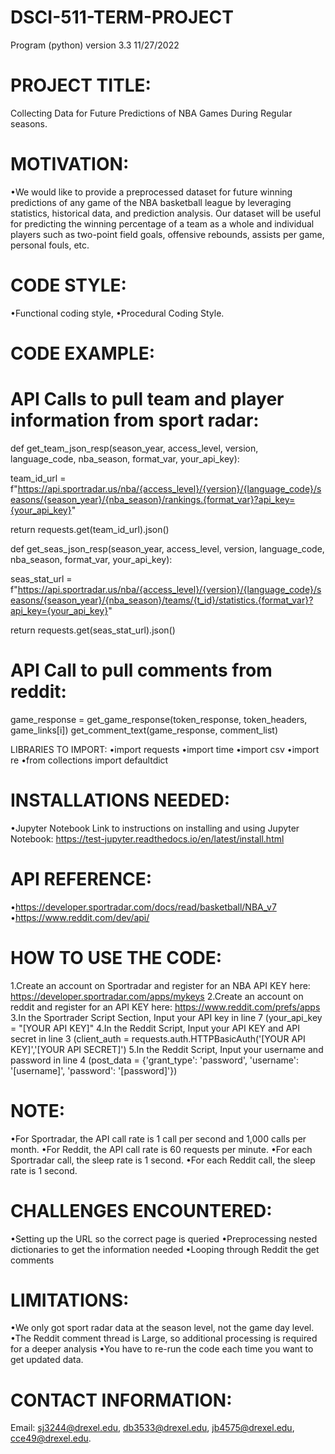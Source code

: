 # DSCI-511-TERM-PROJECT
Program (python) version 3.3 11/27/2022

# PROJECT TITLE: 

Collecting Data for Future Predictions of NBA Games During Regular seasons. 

# MOTIVATION:

•We would like to provide a preprocessed dataset for future winning predictions of any game of the NBA basketball league by leveraging statistics, historical data, and prediction analysis. Our dataset will be useful for predicting the winning percentage of a team as a whole and individual players such as two-point field goals, offensive rebounds, assists per game, personal fouls, etc.

# CODE STYLE:

•Functional coding style,
•Procedural Coding Style.
	
 
# CODE EXAMPLE:
# API Calls to pull team and player information from sport radar:
def get_team_json_resp(season_year, access_level, version, language_code, nba_season, format_var, your_api_key):

  team_id_url = f"https://api.sportradar.us/nba/{access_level}/{version}/{language_code}/seasons/{season_year}/{nba_season}/rankings.{format_var}?api_key={your_api_key}"

  return requests.get(team_id_url).json()

def get_seas_json_resp(season_year, access_level, version, language_code, nba_season, format_var, your_api_key):

  seas_stat_url = f"https://api.sportradar.us/nba/{access_level}/{version}/{language_code}/seasons/{season_year}/{nba_season}/teams/{t_id}/statistics.{format_var}?api_key={your_api_key}"

  return requests.get(seas_stat_url).json()

# API Call to pull comments from reddit:

game_response = get_game_response(token_response, token_headers, game_links[i])
      get_comment_text(game_response, comment_list)

LIBRARIES TO IMPORT: 
•import requests
•import time
•import csv
•import re
•from collections import defaultdict
 
# INSTALLATIONS NEEDED:
•Jupyter Notebook
Link to instructions on installing and using Jupyter Notebook: https://test-jupyter.readthedocs.io/en/latest/install.html 

# API REFERENCE:
•https://developer.sportradar.com/docs/read/basketball/NBA_v7 
•https://www.reddit.com/dev/api/ 
  

# HOW TO USE THE CODE:
1.Create an account on Sportradar and register for an NBA API KEY here: https://developer.sportradar.com/apps/mykeys 
2.Create an account on reddit and register for an API KEY here: https://www.reddit.com/prefs/apps 
3.In the Sportrader Script Section, Input your API key in line 7 (your_api_key = "[YOUR API KEY]"
4.In the Reddit Script, Input your API KEY and API secret in line 3 (client_auth = requests.auth.HTTPBasicAuth('[YOUR API KEY]','[YOUR API SECRET]')
5.In the Reddit Script, Input your username and password in line 4 (post_data = {'grant_type': 'password', 'username': '[username]', 'password': '[password]'})

# NOTE: 
•For Sportradar, the API call rate is 1 call per second and 1,000 calls per month.
•For Reddit, the API call rate is 60 requests per minute.
•For each Sportradar call, the sleep rate is 1 second.
•For each Reddit call, the sleep rate is 1 second.
 
# CHALLENGES ENCOUNTERED:
•Setting up the URL so the correct page is queried
•Preprocessing nested dictionaries to get the information needed
•Looping through Reddit the get comments
 
# LIMITATIONS:
•We only got sport radar data at the season level, not the game day level.
•The Reddit comment thread is Large, so additional processing is required for a deeper analysis
•You have to re-run the code each time you want to get updated data.

# CONTACT INFORMATION:
Email: sj3244@drexel.edu, db3533@drexel.edu, jb4575@drexel.edu, cce49@drexel.edu.  

